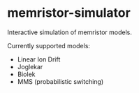 # memristor-simulator
Interactive simulation of memristor models.

Currently supported models:

- Linear Ion Drift
- Joglekar
- Biolek
- MMS (probabilistic switching)
